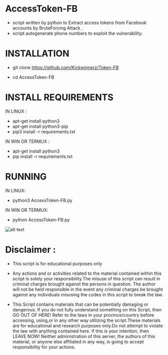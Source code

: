 # AccessToken-FB
+ script written by python to Extract access tokens from Facebook accounts by BruteForcing Attack .
+ script autogenerate phone numbers to exploit the vulnerability.

# INSTALLATION

+ git clone https://github.com/Kickwinnerz/Token-FB


+ cd AccessToken-FB

# INSTALL REQUIREMENTS

 IN LINUX :
 + apt-get install python3
 + apt-get install python3-pip
 + pip3 install -r requirements.txt
 
IN WIN OR TERMUX :
 
 + apt-get install python3
 + pip install -r requirements.txt
 
 # RUNNING
 
 IN LINUX:
+ python3 AccessToken-FB.py

IN WIN OR TERMUX:
+ python AccessToken-FB.py

![alt text](https://i.imgur.com/yTQRTU5.png)

# Disclaimer :

+ This script is for educational purposes only

+ Any actions and or activities related to the material contained within this script is solely your responsibility.The misuse of  this script can result in criminal charges brought against the persons in question. The author will not be held responsible in the event any criminal charges be brought against any individuals misusing the codes in this script to break the law.

+ This Script contains materials that can be potentially damaging or dangerous. If you do not fully understand something on this Script, then GO OUT OF HERE! Refer to the laws in your province/country before accessing, using,or in any other way utilizing the script.These materials are for educational and research purposes only.Do not attempt to violate the law with anything contained here. If this is your intention, then LEAVE NOW! Neither administration of this server, the authors of this material, or anyone else affiliated in any way, is going to accept responsibility for your actions.

